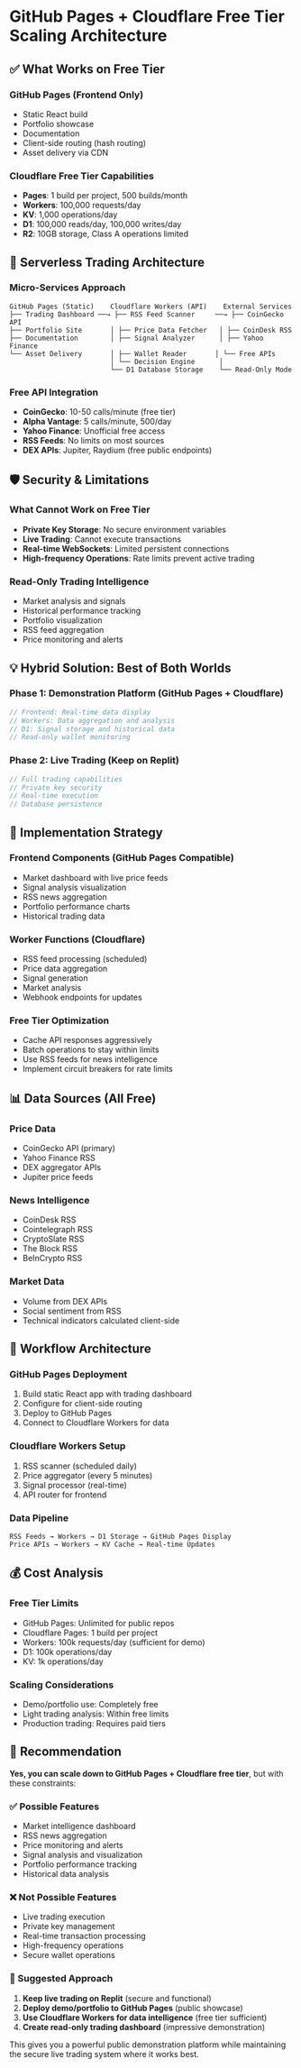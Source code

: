 # GitHub Pages + Cloudflare Free Tier Scaling Architecture

## ✅ What Works on Free Tier

### GitHub Pages (Frontend Only)
- Static React build
- Portfolio showcase
- Documentation
- Client-side routing (hash routing)
- Asset delivery via CDN

### Cloudflare Free Tier Capabilities
- **Pages**: 1 build per project, 500 builds/month
- **Workers**: 100,000 requests/day
- **KV**: 1,000 operations/day
- **D1**: 100,000 reads/day, 100,000 writes/day
- **R2**: 10GB storage, Class A operations limited

## 🔧 Serverless Trading Architecture

### Micro-Services Approach
```
GitHub Pages (Static)    Cloudflare Workers (API)    External Services
├── Trading Dashboard ──→ ├── RSS Feed Scanner     ──→ ├── CoinGecko API
├── Portfolio Site       │ ├── Price Data Fetcher   │ ├── CoinDesk RSS
├── Documentation        │ ├── Signal Analyzer      │ ├── Yahoo Finance
└── Asset Delivery       │ ├── Wallet Reader       │ └── Free APIs
                         │ └── Decision Engine      │
                         └── D1 Database Storage    └── Read-Only Mode
```

### Free API Integration
- **CoinGecko**: 10-50 calls/minute (free tier)
- **Alpha Vantage**: 5 calls/minute, 500/day
- **Yahoo Finance**: Unofficial free access
- **RSS Feeds**: No limits on most sources
- **DEX APIs**: Jupiter, Raydium (free public endpoints)

## 🛡️ Security & Limitations

### What Cannot Work on Free Tier
- **Private Key Storage**: No secure environment variables
- **Live Trading**: Cannot execute transactions
- **Real-time WebSockets**: Limited persistent connections
- **High-frequency Operations**: Rate limits prevent active trading

### Read-Only Trading Intelligence
- Market analysis and signals
- Historical performance tracking
- Portfolio visualization
- RSS feed aggregation
- Price monitoring and alerts

## 💡 Hybrid Solution: Best of Both Worlds

### Phase 1: Demonstration Platform (GitHub Pages + Cloudflare)
```javascript
// Frontend: Real-time data display
// Workers: Data aggregation and analysis
// D1: Signal storage and historical data
// Read-only wallet monitoring
```

### Phase 2: Live Trading (Keep on Replit)
```javascript
// Full trading capabilities
// Private key security
// Real-time execution
// Database persistence
```

## 🚀 Implementation Strategy

### Frontend Components (GitHub Pages Compatible)
- Market dashboard with live price feeds
- Signal analysis visualization
- RSS news aggregation
- Portfolio performance charts
- Historical trading data

### Worker Functions (Cloudflare)
- RSS feed processing (scheduled)
- Price data aggregation
- Signal generation
- Market analysis
- Webhook endpoints for updates

### Free Tier Optimization
- Cache API responses aggressively
- Batch operations to stay within limits
- Use RSS feeds for news intelligence
- Implement circuit breakers for rate limits

## 📊 Data Sources (All Free)

### Price Data
- CoinGecko API (primary)
- Yahoo Finance RSS
- DEX aggregator APIs
- Jupiter price feeds

### News Intelligence
- CoinDesk RSS
- Cointelegraph RSS
- CryptoSlate RSS
- The Block RSS
- BeInCrypto RSS

### Market Data
- Volume from DEX APIs
- Social sentiment from RSS
- Technical indicators calculated client-side

## 🔄 Workflow Architecture

### GitHub Pages Deployment
1. Build static React app with trading dashboard
2. Configure for client-side routing
3. Deploy to GitHub Pages
4. Connect to Cloudflare Workers for data

### Cloudflare Workers Setup
1. RSS scanner (scheduled daily)
2. Price aggregator (every 5 minutes)
3. Signal processor (real-time)
4. API router for frontend

### Data Pipeline
```
RSS Feeds → Workers → D1 Storage → GitHub Pages Display
Price APIs → Workers → KV Cache → Real-time Updates
```

## 💰 Cost Analysis

### Free Tier Limits
- GitHub Pages: Unlimited for public repos
- Cloudflare Pages: 1 build per project
- Workers: 100k requests/day (sufficient for demo)
- D1: 100k operations/day
- KV: 1k operations/day

### Scaling Considerations
- Demo/portfolio use: Completely free
- Light trading analysis: Within free limits
- Production trading: Requires paid tiers

## 🎯 Recommendation

**Yes, you can scale down to GitHub Pages + Cloudflare free tier**, but with these constraints:

### ✅ Possible Features
- Market intelligence dashboard
- RSS news aggregation
- Price monitoring and alerts
- Signal analysis and visualization
- Portfolio performance tracking
- Historical data analysis

### ❌ Not Possible Features
- Live trading execution
- Private key management
- Real-time transaction processing
- High-frequency operations
- Secure wallet operations

### 🔧 Suggested Approach
1. **Keep live trading on Replit** (secure and functional)
2. **Deploy demo/portfolio to GitHub Pages** (public showcase)
3. **Use Cloudflare Workers for data intelligence** (free tier sufficient)
4. **Create read-only trading dashboard** (impressive demonstration)

This gives you a powerful public demonstration platform while maintaining the secure live trading system where it works best.